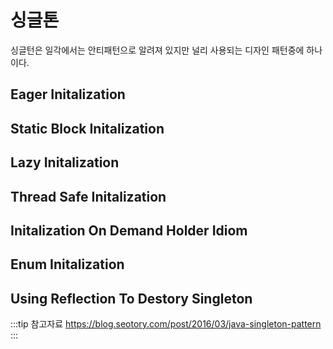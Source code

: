 # 싱글톤

싱글턴은 일각에서는 안티패턴으로 알려져 있지만 널리 사용되는 디자인 패턴중에 하나이다.

## Eager Initalization

## Static Block Initalization

## Lazy Initalization

## Thread Safe Initalization

## Initalization On Demand Holder Idiom

## Enum Initalization

## Using Reflection To Destory Singleton

:::tip 참고자료
<https://blog.seotory.com/post/2016/03/java-singleton-pattern>
:::

